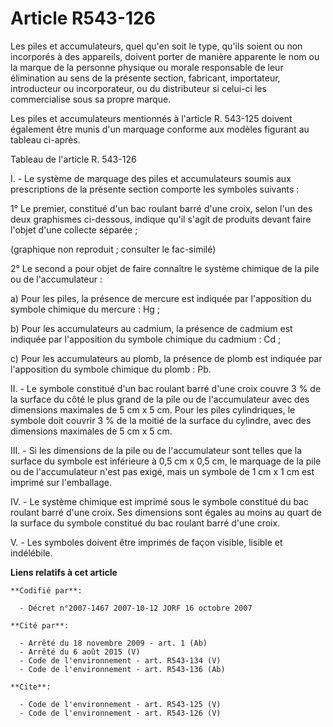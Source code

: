 # Article R543-126

Les piles et accumulateurs, quel qu'en soit le type, qu'ils soient ou non incorporés à des appareils, doivent porter de
manière apparente le nom ou la marque de la personne physique ou morale responsable de leur élimination au sens de la
présente section, fabricant, importateur, introducteur ou incorporateur, ou du distributeur si celui-ci les commercialise
sous sa propre marque.

Les piles et accumulateurs mentionnés à l'article R. 543-125 doivent également être munis d'un marquage conforme aux modèles
figurant au tableau ci-après.

Tableau de l'article R. 543-126

I. - Le système de marquage des piles et accumulateurs soumis aux prescriptions de la présente section comporte les symboles
suivants :

1° Le premier, constitué d'un bac roulant barré d'une croix, selon l'un des deux graphismes ci-dessous, indique qu'il s'agit
de produits devant faire l'objet d'une collecte séparée ;

(graphique non reproduit ; consulter le fac-similé)

2° Le second a pour objet de faire connaître le système chimique de la pile ou de l'accumulateur :

a) Pour les piles, la présence de mercure est indiquée par l'apposition du symbole chimique du mercure : Hg ;

b) Pour les accumulateurs au cadmium, la présence de cadmium est indiquée par l'apposition du symbole chimique du cadmium :
Cd ;

c) Pour les accumulateurs au plomb, la présence de plomb est indiquée par l'apposition du symbole chimique du plomb : Pb.

II. - Le symbole constitué d'un bac roulant barré d'une croix couvre 3 % de la surface du côté le plus grand de la pile ou de
l'accumulateur avec des dimensions maximales de 5 cm x 5 cm. Pour les piles cylindriques, le symbole doit couvrir 3 % de la
moitié de la surface du cylindre, avec des dimensions maximales de 5 cm x 5 cm.

III. - Si les dimensions de la pile ou de l'accumulateur sont telles que la surface du symbole est inférieure à 0,5 cm x 0,5
cm, le marquage de la pile ou de l'accumulateur n'est pas exigé, mais un symbole de 1 cm x 1 cm est imprimé sur l'emballage.

IV. - Le système chimique est imprimé sous le symbole constitué du bac roulant barré d'une croix. Ses dimensions sont égales
au moins au quart de la surface du symbole constitué du bac roulant barré d'une croix.

V. - Les symboles doivent être imprimés de façon visible, lisible et indélébile.

**Liens relatifs à cet article**

	**Codifié par**:

	  - Décret n°2007-1467 2007-10-12 JORF 16 octobre 2007

	**Cité par**:

	  - Arrêté du 18 novembre 2009 - art. 1 (Ab)
	  - Arrêté du 6 août 2015 (V)
	  - Code de l'environnement - art. R543-134 (V)
	  - Code de l'environnement - art. R543-136 (Ab)

	**Cite**:

	  - Code de l'environnement - art. R543-125 (V)
	  - Code de l'environnement - art. R543-126 (V)
